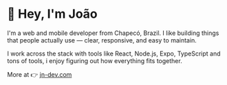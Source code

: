 # 👋 Hey, I'm João

I'm a web and mobile developer from Chapecó, Brazil. I like building things that people actually use — clear, responsive, and easy to maintain.

I work across the stack with tools like React, Node.js, Expo, TypeScript and tons of tools, i enjoy figuring out how everything fits together.

More at 👉 [jn-dev.com](https://jn-dev.com)
